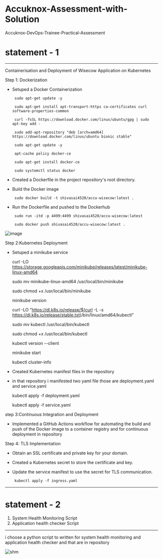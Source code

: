 # Accuknox-Assessment-with-Solution
Accuknox-DevOps-Trainee-Practical-Assessment

# statement - 1
---------------
 Containerisation and Deployment of Wisecow Application on Kubernetes
 
 Step 1: Dockerization

- Setuped a Docker Containerization
  
       sudo apt-get update -y
  
       sudo apt-get install apt-transport-https ca-certificates curl software-properties-common
  
       curl -fsSL https://download.docker.com/linux/ubuntu/gpg | sudo apt-key add -
  
       sudo add-apt-repository "deb [arch=amd64] https://download.docker.com/linux/ubuntu bionic stable"
  
       sudo apt-get update -y
  
       apt-cache policy docker-ce
  
       sudo apt-get install docker-ce
  
       sudo systemctl status docker
  
- Created a Dockerfile in the project repository's root directory.
- Build the Docker image
  
       sudo docker build -t shivasai4520/accu-wisecow:latest .
  
- Run the Dockerfile and pushed to the Dockerhub
  
       sudo run -itd -p 4499:4499 shivasai4520/accu-wisecow:latest
  
       sudo docker push shivasai4520/accu-wisecow:latest .
  
![image](https://github.com/user-attachments/assets/5e3e2627-8642-4a1d-81bc-587cc8a7d8fc)



  Step 2:Kubernetes Deployment

  - Setuped a minikube service
    
       curl -LO https://storage.googleapis.com/minikube/releases/latest/minikube-linux-amd64
    
       sudo mv minikube-linux-amd64 /usr/local/bin/minikube
    
       sudo chmod +x /usr/local/bin/minikube
    
       minikube version
    
       curl -LO "https://dl.k8s.io/release/$(curl -L -s https://dl.k8s.io/release/stable.txt)/bin/linux/amd64/kubectl"
    
       sudo mv kubectl /usr/local/bin/kubectl
    
       sudo chmod +x /usr/local/bin/kubectl
    
       kubectl version --client
    
       minikube start
    
       kubectl cluster-info
    
  - Created Kubernetes manifest files in the repository
  - in that repository i manifested two yaml file those are deployment.yaml and service.yaml
   
       kubectl apply -f deployment.yaml
   
       kubectl apply -f service.yaml
  
  step 3:Continuous Integration and Deployment

  - Implemented a GitHub Actions workflow for automating the build and push of the Docker image to a container registry and for continuous deployment in repository

    
Step 4: TLS Implementation

- Obtain an SSL certificate and private key for your domain.
- Created a Kubernetes secret to store the certificate and key.
- Update the service manifest to use the secret for TLS communication.
  
       kubectl apply -f ingress.yaml
 
------------------------------------------------------------------------------------------------------------------------------------------------------
# statement - 2

1) System Health Monitoring Script
2) Application health checker Script
-------------------------------------
   i choose a python script to written for system health monitoring and application health checker and that are in repository
   
   ![shm](https://github.com/user-attachments/assets/1a0c09eb-b73e-47de-9000-83c6f9dbbc74)
